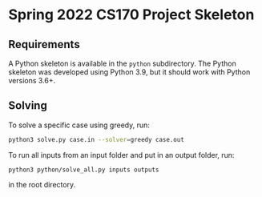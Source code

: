 # Spring 2022 CS170 Project Skeleton

## Requirements

A Python skeleton is available in the `python` subdirectory. The Python
skeleton was developed using Python 3.9, but it should work with Python
versions 3.6+.

## Solving

To solve a specific case using greedy, run:

```bash
python3 solve.py case.in --solver=greedy case.out
```

To run all inputs from an input folder and put in an output folder, run:

```
python3 python/solve_all.py inputs outputs
```

in the root directory.
